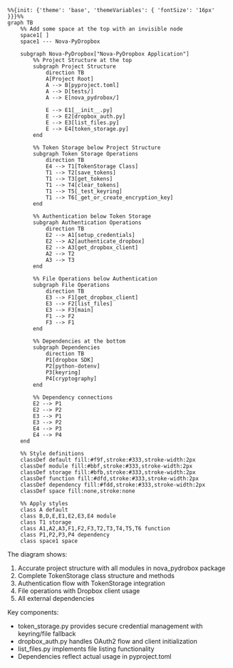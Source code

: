 ```mermaid
%%{init: {'theme': 'base', 'themeVariables': { 'fontSize': '16px' }}}%%
graph TB
    %% Add some space at the top with an invisible node
    space1[ ]
    space1 --- Nova-PyDropbox

    subgraph Nova-PyDropbox["Nova-PyDropbox Application"]
        %% Project Structure at the top
        subgraph Project Structure
            direction TB
            A[Project Root]
            A --> B[pyproject.toml]
            A --> D[tests/]
            A --> E[nova_pydrobox/]

            E --> E1[__init__.py]
            E --> E2[dropbox_auth.py]
            E --> E3[list_files.py]
            E --> E4[token_storage.py]
        end

        %% Token Storage below Project Structure
        subgraph Token Storage Operations
            direction TB
            E4 --> T1[TokenStorage Class]
            T1 --> T2[save_tokens]
            T1 --> T3[get_tokens]
            T1 --> T4[clear_tokens]
            T1 --> T5[_test_keyring]
            T1 --> T6[_get_or_create_encryption_key]
        end

        %% Authentication below Token Storage
        subgraph Authentication Operations
            direction TB
            E2 --> A1[setup_credentials]
            E2 --> A2[authenticate_dropbox]
            E2 --> A3[get_dropbox_client]
            A2 --> T2
            A3 --> T3
        end

        %% File Operations below Authentication
        subgraph File Operations
            direction TB
            E3 --> F1[get_dropbox_client]
            E3 --> F2[list_files]
            E3 --> F3[main]
            F1 --> F2
            F3 --> F1
        end

        %% Dependencies at the bottom
        subgraph Dependencies
            direction TB
            P1[dropbox SDK]
            P2[python-dotenv]
            P3[keyring]
            P4[cryptography]
        end

        %% Dependency connections
        E2 --> P1
        E2 --> P2
        E3 --> P1
        E3 --> P2
        E4 --> P3
        E4 --> P4
    end

    %% Style definitions
    classDef default fill:#f9f,stroke:#333,stroke-width:2px
    classDef module fill:#bbf,stroke:#333,stroke-width:2px
    classDef storage fill:#bfb,stroke:#333,stroke-width:2px
    classDef function fill:#dfd,stroke:#333,stroke-width:2px
    classDef dependency fill:#fdd,stroke:#333,stroke-width:2px
    classDef space fill:none,stroke:none

    %% Apply styles
    class A default
    class B,D,E,E1,E2,E3,E4 module
    class T1 storage
    class A1,A2,A3,F1,F2,F3,T2,T3,T4,T5,T6 function
    class P1,P2,P3,P4 dependency
    class space1 space
```

The diagram shows:
1. Accurate project structure with all modules in nova_pydrobox package
2. Complete TokenStorage class structure and methods
3. Authentication flow with TokenStorage integration
4. File operations with Dropbox client usage
5. All external dependencies

Key components:
- token_storage.py provides secure credential management with keyring/file fallback
- dropbox_auth.py handles OAuth2 flow and client initialization
- list_files.py implements file listing functionality
- Dependencies reflect actual usage in pyproject.toml